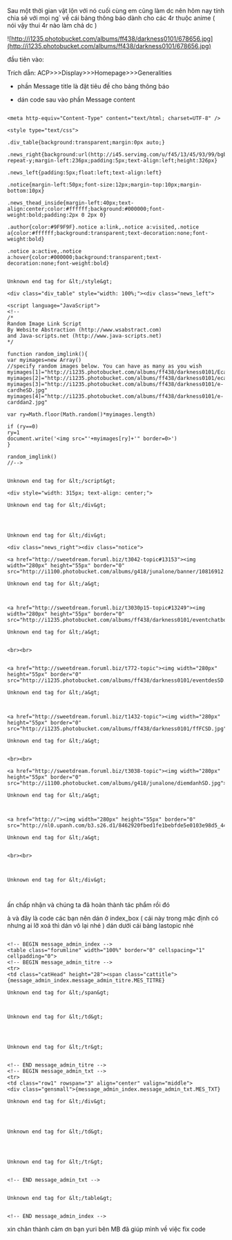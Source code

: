 Sau một thời gian vật lộn với nó cuối cùng em cũng làm dc nên hôm nay tính chia sẽ với mọi ng` về cái bảng thông báo dành cho các 4r thuộc anime ( nói vậy thui 4r nào làm chả dc )

![http://i1235.photobucket.com/albums/ff438/darkness0101/678656.jpg](http://i1235.photobucket.com/albums/ff438/darkness0101/678656.jpg)

đầu tiên vào:

Trích dẫn:
ACP>>>Display>>>Homepage>>>Generalities


- phần Message title là đặt tiêu đề cho bảng thông báo

- dán code sau vào phần Message content

```

<meta http-equiv="Content-Type" content="text/html; charset=UTF-8" />

<style type="text/css">

.div_table{background:transparent;margin:0px auto;}

.news_right{background:url(http://i45.servimg.com/u/f45/13/45/93/99/bgbook10.jpg) repeat-y;margin-left:236px;padding:5px;text-align:left;height:326px}

.news_left{padding:5px;float:left;text-align:left}

.notice{margin-left:50px;font-size:12px;margin-top:10px;margin-bottom:10px}

.news_thead_inside{margin-left:40px;text-align:center;color:#ffffff;background:#000000;font-weight:bold;padding:2px 0 2px 0}

.author{color:#9F9F9F}.notice a:link,.notice a:visited,.notice a{color:#ffffff;background:transparent;text-decoration:none;font-weight:bold}

.notice a:active,.notice a:hover{color:#000000;background:transparent;text-decoration:none;font-weight:bold}


Unknown end tag for &lt;/style&gt;

<div class="div_table" style="width: 100%;"><div class="news_left">

<script language="JavaScript">
<!--
/*
Random Image Link Script
By Website Abstraction (http://www.wsabstract.com)
and Java-scripts.net (http://www.java-scripts.net)
*/

function random_imglink(){
var myimages=new Array()
//specify random images below. You can have as many as you wish
myimages[1]="http://i1235.photobucket.com/albums/ff438/darkness0101/Ecardjun.jpg"
myimages[2]="http://i1235.photobucket.com/albums/ff438/darkness0101/ecard2.jpg"
myimages[3]="http://i1235.photobucket.com/albums/ff438/darkness0101/e-cardheSD.jpg"
myimages[4]="http://i1235.photobucket.com/albums/ff438/darkness0101/e-carddan2.jpg"

var ry=Math.floor(Math.random()*myimages.length)

if (ry==0)
ry=1
document.write('<img src="'+myimages[ry]+'" border=0>')
}

random_imglink()
//-->


Unknown end tag for &lt;/script&gt;

<div style="width: 315px; text-align: center;">

Unknown end tag for &lt;/div&gt;




Unknown end tag for &lt;/div&gt;

<div class="news_right"><div class="notice">

<a href="http://sweetdream.foruml.biz/t3042-topic#13153"><img width="280px" height="55px" border="0" src="http://i1100.photobucket.com/albums/g418/junalone/banner/10816912.jpg">

Unknown end tag for &lt;/a&gt;



<a href="http://sweetdream.foruml.biz/t3030p15-topic#13249"><img width="280px" height="55px" border="0" src="http://i1235.photobucket.com/albums/ff438/darkness0101/eventchatboxSD.jpg">

Unknown end tag for &lt;/a&gt;


<br><br>


<a href="http://sweetdream.foruml.biz/t772-topic"><img width="280px" height="55px" border="0" src="http://i1235.photobucket.com/albums/ff438/darkness0101/eventdesSD.jpg">

Unknown end tag for &lt;/a&gt;



<a href="http://sweetdream.foruml.biz/t1432-topic"><img width="280px" height="55px" border="0" src="http://i1235.photobucket.com/albums/ff438/darkness0101/ffFCSD.jpg">

Unknown end tag for &lt;/a&gt;


<br><br>

<a href="http://sweetdream.foruml.biz/t3038-topic"><img width="280px" height="55px" border="0" src="http://i1100.photobucket.com/albums/g418/junalone/diemdanhSD.jpg">

Unknown end tag for &lt;/a&gt;



<a href="http://"><img width="280px" height="55px" border="0" src="http://nl0.upanh.com/b3.s26.d1/8462920fbed1fe1bebfde5e0103e98d5_44100660.sdeventsweetdream.700x0.jpg">

Unknown end tag for &lt;/a&gt;


<br><br>



Unknown end tag for &lt;/div&gt;



```
ấn chấp nhận và chúng ta đã hoàn thành tác phẩm rồi đó

à và đây là code các bạn nên dán ở index\_box ( cái này trong mặc định có nhưng ai lỡ xoá thì dán vô lại nhé ) dán dưới cái bảng lastopic nhé
```

<!-- BEGIN message_admin_index -->
<table class="forumline" width="100%" border="0" cellspacing="1" cellpadding="0">
<!-- BEGIN message_admin_titre -->
<tr>
<td class="catHead" height="28"><span class="cattitle">{message_admin_index.message_admin_titre.MES_TITRE}

Unknown end tag for &lt;/span&gt;



Unknown end tag for &lt;/td&gt;




Unknown end tag for &lt;/tr&gt;


<!-- END message_admin_titre -->
<!-- BEGIN message_admin_txt -->
<tr>
<td class="row1" rowspan="3" align="center" valign="middle">
<div class="gensmall">{message_admin_index.message_admin_txt.MES_TXT}

Unknown end tag for &lt;/div&gt;




Unknown end tag for &lt;/td&gt;




Unknown end tag for &lt;/tr&gt;


<!-- END message_admin_txt -->


Unknown end tag for &lt;/table&gt;


<!-- END message_admin_index -->

```
xin chân thành cảm ơn bạn yuri bên MB đã giúp mình về việc fix code